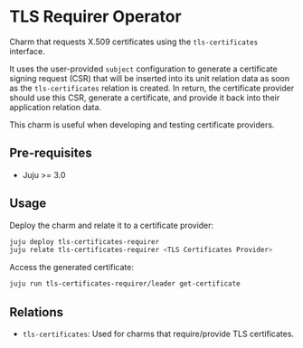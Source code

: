 # TLS Requirer Operator

Charm that requests X.509 certificates using the `tls-certificates` interface.

It uses the user-provided `subject` configuration to generate a certificate signing request
(CSR) that will be inserted into its unit relation data as soon as the `tls-certificates` relation
is created. In return, the certificate provider should use this CSR, generate a certificate, 
and provide it back into their application relation data.

This charm is useful when developing and testing certificate providers.

## Pre-requisites

- Juju >= 3.0

## Usage

Deploy the charm and relate it to a certificate provider:

```bash
juju deploy tls-certificates-requirer
juju relate tls-certificates-requirer <TLS Certificates Provider>
```

Access the generated certificate:

```bash
juju run tls-certificates-requirer/leader get-certificate
```

## Relations

- `tls-certificates`: Used for charms that require/provide TLS certificates.
